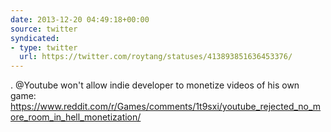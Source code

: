 ```yaml
---
date: 2013-12-20 04:49:18+00:00
source: twitter
syndicated:
- type: twitter
  url: https://twitter.com/roytang/statuses/413893851636453376/
---
```


. @Youtube won't allow indie developer to monetize videos of his own game: https://www.reddit.com/r/Games/comments/1t9sxi/youtube_rejected_no_more_room_in_hell_monetization/